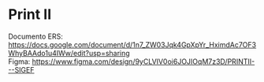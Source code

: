 # Print II

Documento ERS: https://docs.google.com/document/d/1n7_ZW03Jqk4GpXpYr_HximdAc7OF3WhyBAAdo1u4IWw/edit?usp=sharing <br>
Figma: https://www.figma.com/design/9yCLVIV0oi6JOJIOqM7z3D/PRINTII---SIGEF
